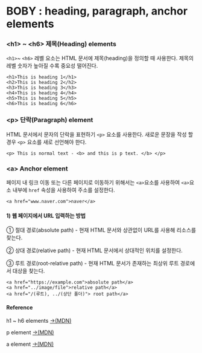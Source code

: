 # BOBY : heading, paragraph, anchor elements

### &lt;h1&gt; ~ &lt;h6&gt; 제목\(Heading\) elements

`<h1>`~ `<h6>` 레벨 요소는 HTML 문서에 제목\(heading\)을 정의할 때 사용한다.  제목의 레벨 숫자가 높아질 수록 중요성 떨어진다.

```markup
<h1>This is heading 1</h1>
<h2>This is heading 2</h2>
<h3>This is heading 3</h3>
<h4>This is heading 4</h4>
<h5>This is heading 5</h5>
<h6>This is heading 6</h6> 
```

### &lt;p&gt; 단락\(Paragraph\) element

HTML 문서에서 문자의 단락을 표현하기 `<p>` 요소를 사용한다. 새로운 문장을 작성 할 경우 `<p>` 요소를 새로 선언해야 한다.

```markup
<p> This is normal text - <b> and this is p text. </b> </p>
```

### &lt;a&gt; Anchor element

페이지 내 링크 이동 또는 다른 페이지로 이동하기 위해서는 `<a>`요소를 사용하여 `<a>`요소 내부에 `href` 속성을 사용하여 주소를 설정한다.

```markup
<a href="www.naver.com">naver</a>
```

#### 1\) 웹 페이지에서 URL 입력하는 방법

① 절대 경로\(absolute path\) - 현재 HTML 문서와 상관없이 URL를 사용해 리소스를 찾는다.

② 상대 경로\(relative path\) - 현재 HTML 문서에서 상대적인 위치를 설정한다.

③ 루트 경로\(root-relative path\) - 현재 HTML 문서가 존재하는 최상위 루트 경로에서 대상을 찾는다.

```markup
<a href="https://example.com">absolute path</a>
<a href="../image/file">relative path</a>
<a href="/(루트), ../(상단 폴더)"> root path</a>
```

#### Reference

h1 ~ h6 elements [→\(MDN\)](https://developer.mozilla.org/en-US/docs/Web/HTML/Element/Heading_Elements)

p element [→\(MDN\)](https://developer.mozilla.org/en-US/docs/Web/HTML/Element/p)

a element [→\(MDN\)](https://developer.mozilla.org/en-US/docs/Web/HTML/Element/a)







